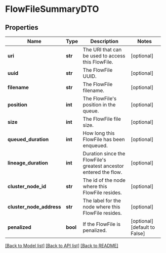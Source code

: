 # FlowFileSummaryDTO

## Properties
Name | Type | Description | Notes
------------ | ------------- | ------------- | -------------
**uri** | **str** | The URI that can be used to access this FlowFile. | [optional] 
**uuid** | **str** | The FlowFile UUID. | [optional] 
**filename** | **str** | The FlowFile filename. | [optional] 
**position** | **int** | The FlowFile&#39;s position in the queue. | [optional] 
**size** | **int** | The FlowFile file size. | [optional] 
**queued_duration** | **int** | How long this FlowFile has been enqueued. | [optional] 
**lineage_duration** | **int** | Duration since the FlowFile&#39;s greatest ancestor entered the flow. | [optional] 
**cluster_node_id** | **str** | The id of the node where this FlowFile resides. | [optional] 
**cluster_node_address** | **str** | The label for the node where this FlowFile resides. | [optional] 
**penalized** | **bool** | If the FlowFile is penalized. | [optional] [default to False]

[[Back to Model list]](../README.md#documentation-for-models) [[Back to API list]](../README.md#documentation-for-api-endpoints) [[Back to README]](../README.md)


